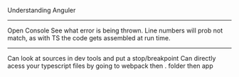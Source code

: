 Understanding Anguler

---

Open Console
See what error is being thrown.
Line numbers will prob not match, as with TS the code gets assembled at run time.

---

Can look at sources in dev tools and put a stop/breakpoint
Can directly acess your typescript files by going to webpack then . folder then app
